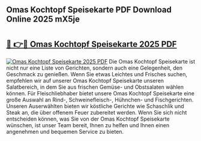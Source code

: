 ## Omas Kochtopf Speisekarte PDF Download Online 2025 mX5je

# <h2><a href="http://gccyc5.nevu.top/?p=Omas+Kochtopf+Speisekarte">🔗 👉🔴 Omas Kochtopf Speisekarte 2025 PDF</a></h2>

[![Omas Kochtopf Speisekarte 2025 PDF](https://i.imgur.com/dBaPXMq.png)](http://gccyc5.nevu.top/?p=Omas+Kochtopf+Speisekarte)
Die Omas Kochtopf Speisekarte ist nicht nur eine Liste von Gerichten, sondern auch eine Gelegenheit, den Geschmack zu genießen. Wenn Sie etwas Leichtes und Frisches suchen, empfehlen wir auf unserer Omas Kochtopf Speisekarte unseren Salatbereich, in dem Sie aus frischen Gemüse- und Obstsalaten wählen können. Für Fleischliebhaber bietet unsere Omas Kochtopf Speisekarte eine große Auswahl an Rind-, Schweinefleisch-, Hühnchen- und Fischgerichten. Unseren Auserwählten bieten wir köstliche Gerichte wie Schaschlik und Steak an, die über offenem Feuer zubereitet werden. Wenn Sie sich nicht entscheiden können, was Sie von der Omas Kochtopf Speisekarte wünschen, ist unser Team bereit, Ihnen zu helfen und Ihnen einen angenehmen und bequemen Service zu bieten.
